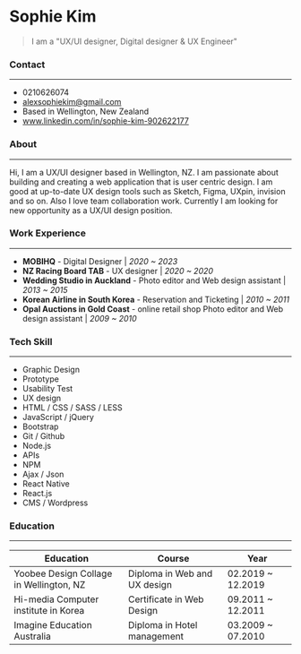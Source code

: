 # Sophie Kim
> I am a "UX/UI designer, Digital designer & UX Engineer"

### Contact
---
  - 0210626074
  - alexsophiekim@gmail.com
  - Based in Wellington, New Zealand
  - www.linkedin.com/in/sophie-kim-902622177

### About
---
Hi, I am a UX/UI designer based in Wellington, NZ. I am passionate about building and creating a web application that is user centric design. I am good at up-to-date UX design tools such as Sketch, Figma, UXpin, invision and so on. Also I love team collaboration work. Currently I am looking for new opportunity as a UX/UI design position.

### Work Experience
---
- **MOBIHQ** - Digital Designer  | *2020 ~ 2023*
- **NZ Racing Board TAB** - UX designer  | *2020 ~ 2020*
- **Wedding Studio in Auckland** - Photo editor and Web design assistant  | *2013 ~ 2015*
- **Korean Airline in South Korea** - Reservation and Ticketing  | *2010 ~ 2011*
- **Opal Auctions in Gold Coast** - online retail shop Photo editor and Web design assistant  | *2009 ~ 2010*

### Tech Skill
---
* Graphic Design
* Prototype
* Usability Test
* UX design
* HTML / CSS / SASS / LESS
* JavaScript / jQuery
* Bootstrap
* Git / Github
* Node.js
* APIs
* NPM
* Ajax / Json
* React Native
* React.js
* CMS / Wordpress

### Education
---
| Education  | Course | Year |
| ------ | ------ | ------ |
| Yoobee Design Collage in Wellington, NZ | Diploma in Web and UX design | 02.2019 ~ 12.2019 |
| Hi-media Computer institute in Korea| Certificate in Web Design | 09.2011 ~ 12.2011 |
| Imagine Education Australia | Diploma in Hotel management | 03.2009 ~ 07.2010 |
